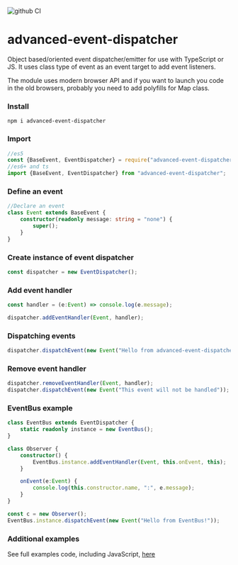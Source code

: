 ![github CI](https://github.com/Gaikov/event-dispatcher/actions/workflows/node.js.yml/badge.svg)

# advanced-event-dispatcher
Object based/oriented event dispatcher/emitter for use with TypeScript or JS. It uses class type of event as an event target to add event listeners. 

The module uses modern browser API and if you want to launch you code in the old browsers, probably you need to add polyfills for Map class.

### Install
```text
npm i advanced-event-dispatcher
```

### Import
```TypeScript
//es5
const {BaseEvent, EventDispatcher} = require("advanced-event-dispatcher");
//es6+ and ts
import {BaseEvent, EventDispatcher} from "advanced-event-dispatcher";
```

### Define an event
```TypeScript
//Declare an event
class Event extends BaseEvent {
    constructor(readonly message: string = "none") {
        super();
    }
}
```

### Create instance of event dispatcher
```TypeScript
const dispatcher = new EventDispatcher();
```

### Add event handler
```TypeScript
const handler = (e:Event) => console.log(e.message);

dispatcher.addEventHandler(Event, handler);
```

### Dispatching events
```TypeScript
dispatcher.dispatchEvent(new Event("Hello from advanced-event-dispatcher!"));
```

### Remove event handler
```TypeScript
dispatcher.removeEventHandler(Event, handler);
dispatcher.dispatchEvent(new Event("This event will not be handled"));
```

### EventBus example
```TypeScript
class EventBus extends EventDispatcher {
    static readonly instance = new EventBus();
}

class Observer {
    constructor() {
        EventBus.instance.addEventHandler(Event, this.onEvent, this);
    }

    onEvent(e:Event) {
        console.log(this.constructor.name, ":", e.message);
    }
}

const c = new Observer();
EventBus.instance.dispatchEvent(new Event("Hello from EventBus!"));
```

### Additional examples
See full examples code, including JavaScript, [here](https://github.com/Gaikov/advanced-event-dispatcher-exmples)

